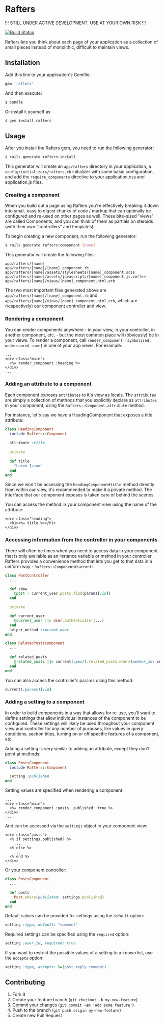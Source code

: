 # Rafters

!!! STILL UNDER ACTIVE DEVELOPMENT. USE AT YOUR OWN RISK !!!

[![Build Status](https://travis-ci.org/andyhite/rafters.png?branch=master)](https://travis-ci.org/andyhite/rafters)

Rafters lets you think about each page of your application as a collection of small pieces instead of monolithic, difficult to maintain
views.

## Installation

Add this line to your application's Gemfile:

```ruby
gem 'rafters'
```

And then execute:

```sh
$ bundle
```

Or install it yourself as:

```sh
$ gem install rafters
```

## Usage

After you install the Rafters gem, you need to run the following generator:

```sh
$ rails generate rafters:install
```
  
This generator will create an `app/rafters` directory in your application, a `config/initializers/rafters.rb` initializer with some basic configuration, and add the `require_components` directive to your application.css and application.js files.

### Creating a component

When you build out a page using Rafters you're effectively breaking it down into small, easy to digest chunks of code / markup that can optimally be configured and re-used on other pages as well. These bite-sized "views" are called Components, and you can think of them as partials on steroids (with their own "controllers" and templates).

To begin creating a new component, run the following generator:

```sh
$ rails generate rafters:component [name]
```
  
This generator will create the following files:

```
app/rafters/[name]
app/rafters/[name]/[name]_component.rb
app/rafters/[name]/assets/stylesheets/[name]_component.scss
app/rafters/[name]/assets/javascripts/[name]_component.js.coffee
app/rafters/[name]/views/[name]_component.html.erb
```
  
The two most important files generated above are `app/rafters/[name]/[name]_component.rb` and `app/rafters/[name]/views/[name]_component.html.erb`, which are (respectively) our component controller and view.

### Rendering a component

You can render components anywhere - in your view, in your controller, in another component, etc. - but the most common place will (obviously) be in your views. To render a component, call `render_component [symbolized, underscored name]` in one of your app views. For example:

```erb
...
<div class="main">
  <%= render_component :heading %>
</div>
...
```

### Adding an attribute to a component

Each component exposes `attributes` to it's view as locals. The `attributes` are simply a collection of methods that you explicitly declare as `attributes` in your component, using the `Rafters::Component.attribute` method.

For instance, let's say we have a HeadingComponent that exposes a title attribute:

```ruby
class HeadingComponent
  include Rafters::Component
  
  attribute :title
  
  private
  
  def title
    "Lorem Ipsum"
  end
end
```
  
Since we won't be accessing the `HeadingComponent#title` method directly from within our view, it's recommended to make it a private method. The interface that our component exposes is taken care of behind the scenes.

You can access the method in your component view using the name of the attribute:

```erb
<div class="heading">
  <h1><%= title %></h1>  
</div>
```

### Accessing information from the controller in your components

There will often be times when you need to access data in your component that is only available as an instance variable or method in your controller. Rafters provides a convenience method that lets you get to that data in a uniform way - `Rafters::Component#current`:

```ruby
class PostController
  ...

  def show
    @post = current_user.posts.find(params[:id])
  end

  private

  def current_user
    @current_user ||= User.authenticate!(...)
  end
  helper_method :current_user
end
```

```ruby
class RelatedPostsComponent
  ...
  
  def related_posts
    @related_posts ||= current(:post).related_posts.where(author_id: current(:current_user))
  end
end
```

You can also access the controller's params using this method:

```ruby
current(:params)[:id]
```
  
### Adding a setting to a component

In order to build components in a way that allows for re-use, you'll want to define settings that allow individual instances of the component to be configured. These settings will likely be used throughout your component view and controller for any number of purposes, like values in query conditions, section titles, turning on or off specific features of a component, etc.

Adding a setting is very similar to adding an attribute, except they don't point at methods:

```ruby
class PostsComponent
  include Rafters::Component

  setting :published
end
```
  
Setting values are specified when rendering a component:

```erb
...
<div class="main">
  <%= render_component :posts, published: true %>
</div>
...
```
  
And can be accessed via the `settings` object in your component view:

```erb
<div class="posts">
  <% if settings.published? %>
    ...
  <% else %>
    ...
  <% end %>
</div>
```
  
Or your component controller:

```ruby
class PostsComponent
  ...

  def posts
    Post.where(published: settings.published)
  end
end
```
  
Default values can be provided for settings using the `default` option:
    
```ruby
setting :type, default: "comment"
```
  
Required settings can be specified using the `required` option:

```ruby
setting :user_id, required: true
```

If you want to restrict the possible values of a setting to a known list, use the `accepts` option:

```ruby
setting :type, accepts: %w(post reply comment)
```

## Contributing

1. Fork it
2. Create your feature branch (`git checkout -b my-new-feature`)
3. Commit your changes (`git commit -am 'Add some feature'`)
4. Push to the branch (`git push origin my-new-feature`)
5. Create new Pull Request

